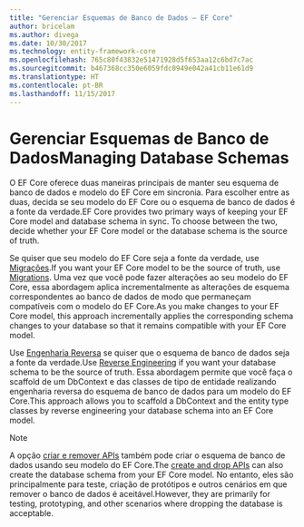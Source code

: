 ```yaml
---
title: "Gerenciar Esquemas de Banco de Dados – EF Core"
author: bricelam
ms.author: divega
ms.date: 10/30/2017
ms.technology: entity-framework-core
ms.openlocfilehash: 765c80f43832e51471928d5f653aa12c6bd7c7ac
ms.sourcegitcommit: b467368cc350e6059fdc0949e042a41cb11e61d9
ms.translationtype: HT
ms.contentlocale: pt-BR
ms.lasthandoff: 11/15/2017
---
```

# <a name="managing-database-schemas"></a><span data-ttu-id="08e18-102">Gerenciar Esquemas de Banco de Dados</span><span class="sxs-lookup"><span data-stu-id="08e18-102">Managing Database Schemas</span></span>
<span data-ttu-id="08e18-103">O EF Core oferece duas maneiras principais de manter seu esquema de banco de dados e modelo do EF Core em sincronia. Para escolher entre as duas, decida se seu modelo do EF Core ou o esquema de banco de dados é a fonte da verdade.</span><span class="sxs-lookup"><span data-stu-id="08e18-103">EF Core provides two primary ways of keeping your EF Core model and database schema in sync. To choose between the two, decide whether your EF Core model or the database schema is the source of truth.</span></span>

<span data-ttu-id="08e18-104">Se quiser que seu modelo do EF Core seja a fonte da verdade, use [Migrações][1].</span><span class="sxs-lookup"><span data-stu-id="08e18-104">If you want your EF Core model to be the source of truth, use [Migrations][1].</span></span> <span data-ttu-id="08e18-105">Uma vez que você pode fazer alterações ao seu modelo do EF Core, essa abordagem aplica incrementalmente as alterações de esquema correspondentes ao banco de dados de modo que permaneçam compatíveis com o modelo do EF Core.</span><span class="sxs-lookup"><span data-stu-id="08e18-105">As you make changes to your EF Core model, this approach incrementally applies the corresponding schema changes to your database so that it remains compatible with your EF Core model.</span></span>

<span data-ttu-id="08e18-106">Use [Engenharia Reversa][2] se quiser que o esquema de banco de dados seja a fonte da verdade.</span><span class="sxs-lookup"><span data-stu-id="08e18-106">Use [Reverse Engineering][2] if you want your database schema to be the source of truth.</span></span> <span data-ttu-id="08e18-107">Essa abordagem permite que você faça o scaffold de um DbContext e das classes de tipo de entidade realizando engenharia reversa do esquema de banco de dados para um modelo do EF Core.</span><span class="sxs-lookup"><span data-stu-id="08e18-107">This approach allows you to scaffold a DbContext and the entity type classes by reverse engineering your database schema into an EF Core model.</span></span>

> [!NOTE]
> <span data-ttu-id="08e18-108">A opção [criar e remover APIs][3] também pode criar o esquema de banco de dados usando seu modelo do EF Core.</span><span class="sxs-lookup"><span data-stu-id="08e18-108">The [create and drop APIs][3] can also create the database schema from your EF Core model.</span></span> <span data-ttu-id="08e18-109">No entanto, eles são principalmente para teste, criação de protótipos e outros cenários em que remover o banco de dados é aceitável.</span><span class="sxs-lookup"><span data-stu-id="08e18-109">However, they are primarily for testing, prototyping, and other scenarios where dropping the database is acceptable.</span></span>


  [1]: migrations/index.md
  [2]: scaffolding.md
  [3]: ensure-created.md
